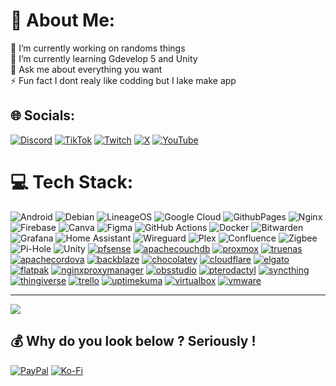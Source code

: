 # 💫 About Me:
🔭 I’m currently working on randoms things<br>🌱 I’m currently learning Gdevelop 5 and Unity<br>💬 Ask me about everything you want<br>⚡ Fun fact I dont realy like codding but I lake make app


## 🌐 Socials:
[![Discord](https://img.shields.io/badge/Discord-%237289DA.svg?logo=discord&logoColor=white)](https://discord.gg/https://discord.gg/pgmKEyqcpA) [![TikTok](https://img.shields.io/badge/TikTok-%23000000.svg?logo=TikTok&logoColor=white)](https://tiktok.com/@isoura_) [![Twitch](https://img.shields.io/badge/Twitch-%239146FF.svg?logo=Twitch&logoColor=white)](https://twitch.tv/isoura_) [![X](https://img.shields.io/badge/X-black.svg?logo=X&logoColor=white)](https://x.com/isoura4) [![YouTube](https://img.shields.io/badge/YouTube-%23FF0000.svg?logo=YouTube&logoColor=white)](https://youtube.com/@isoura_vod) 


# 💻 Tech Stack:
![Android](https://img.shields.io/badge/Android-34A853?style=flat&logo=android&logoColor=white) ![Debian](https://img.shields.io/badge/Debian-A81D33?style=flat&logo=debian&logoColor=white) ![LineageOS](https://img.shields.io/badge/LineageOS-167C80?style=flat&logo=lineageos&logoColor=white) ![Google Cloud](https://img.shields.io/badge/GoogleCloud-%234285F4.svg?style=flat&logo=google-cloud&logoColor=white) ![GithubPages](https://img.shields.io/badge/github%20pages-121013?style=flat&logo=github&logoColor=white) ![Nginx](https://img.shields.io/badge/nginx-%23009639.svg?style=flat&logo=nginx&logoColor=white) ![Firebase](https://img.shields.io/badge/firebase-a08021?style=flat&logo=firebase&logoColor=ffcd34) ![Canva](https://img.shields.io/badge/Canva-%2300C4CC.svg?style=flat&logo=Canva&logoColor=white) ![Figma](https://img.shields.io/badge/figma-%23F24E1E.svg?style=flat&logo=figma&logoColor=white) ![GitHub Actions](https://img.shields.io/badge/github%20actions-%232671E5.svg?style=flat&logo=githubactions&logoColor=white) ![Docker](https://img.shields.io/badge/docker-%230db7ed.svg?style=flat&logo=docker&logoColor=white) ![Bitwarden](https://img.shields.io/badge/bitwarden-%23175DDC.svg?style=flat&logo=bitwarden&logoColor=white) ![Grafana](https://img.shields.io/badge/grafana-%23F46800.svg?style=flat&logo=grafana&logoColor=white) ![Home Assistant](https://img.shields.io/badge/home%20assistant-%2341BDF5.svg?style=flat&logo=home-assistant&logoColor=white) ![Wireguard](https://img.shields.io/badge/wireguard-%2388171A.svg?style=flat&logo=wireguard&logoColor=white) ![Plex](https://img.shields.io/badge/plex-%23E5A00D.svg?style=flat&logo=plex&logoColor=white) ![Confluence](https://img.shields.io/badge/confluence-%23172BF4.svg?style=flat&logo=confluence&logoColor=white) ![Zigbee](https://img.shields.io/badge/zigbee-%23EB0443.svg?style=flat&logo=zigbee&logoColor=white) ![Pi-Hole](https://img.shields.io/badge/pihole-%2396060C.svg?style=flat&logo=pi-hole&logoColor=white) ![Unity](https://img.shields.io/badge/Unity-FFFFFF?style=flat&logo=unity&logoColor=black)
<a href='https://github.com/shivamkapasia0' target="_blank"><img alt='pfsense' src='https://img.shields.io/badge/PfSense-100000?style=flat&logo=pfsense&logoColor=white&labelColor=1475cf&color=1475cf'/></a>
<a href='https://github.com/shivamkapasia0' target="_blank"><img alt='apachecouchdb' src='https://img.shields.io/badge/CouchDB-100000?style=flat&logo=apachecouchdb&logoColor=white&labelColor=e33034&color=e33034'/></a>
<a href='https://github.com/shivamkapasia0' target="_blank"><img alt='proxmox' src='https://img.shields.io/badge/Proxmox-100000?style=flat&logo=proxmox&logoColor=white&labelColor=E57000&color=E57000'/></a>
<a href='https://github.com/shivamkapasia0' target="_blank"><img alt='truenas' src='https://img.shields.io/badge/TrueNAS-100000?style=flat&logo=truenas&logoColor=white&labelColor=0095D5&color=0095D5'/></a>
<a href='https://github.com/shivamkapasia0' target="_blank"><img alt='apachecordova' src='https://img.shields.io/badge/Cordova-100000?style=flat&logo=apachecordova&logoColor=000000&labelColor=E8E8E8&color=E8E8E8'/></a>
<a href='https://github.com/shivamkapasia0' target="_blank"><img alt='backblaze' src='https://img.shields.io/badge/BackBlaze-100000?style=flat&logo=backblaze&logoColor=FFFFFF&labelColor=E21E29&color=E21E29'/></a>
<a href='https://github.com/shivamkapasia0' target="_blank"><img alt='chocolatey' src='https://img.shields.io/badge/Chocolatey-100000?style=flat&logo=chocolatey&logoColor=FFFFFF&labelColor=80B5E3&color=80B5E3'/></a>
<a href='https://github.com/shivamkapasia0' target="_blank"><img alt='cloudflare' src='https://img.shields.io/badge/Cloudflare-100000?style=flat&logo=cloudflare&logoColor=FFFFFF&labelColor=F38020&color=F38020'/></a>
<a href='https://github.com/shivamkapasia0' target="_blank"><img alt='elgato' src='https://img.shields.io/badge/Elgato-100000?style=flat&logo=elgato&logoColor=FFFFFF&labelColor=101010&color=101010'/></a>
<a href='https://github.com/shivamkapasia0' target="_blank"><img alt='flatpak' src='https://img.shields.io/badge/Flatpak-100000?style=flat&logo=flatpak&logoColor=FFFFFF&labelColor=4A90D9&color=4A90D9'/></a>
<a href='https://github.com/shivamkapasia0' target="_blank"><img alt='nginxproxymanager' src='https://img.shields.io/badge/NPM-100000?style=flat&logo=nginxproxymanager&logoColor=FFFFFF&labelColor=F15833&color=F15833'/></a>
<a href='https://github.com/shivamkapasia0' target="_blank"><img alt='obsstudio' src='https://img.shields.io/badge/OBS-100000?style=flat&logo=obsstudio&logoColor=FFFFFF&labelColor=302E31&color=302E31'/></a>
<a href='https://github.com/shivamkapasia0' target="_blank"><img alt='pterodactyl' src='https://img.shields.io/badge/Pterodactyl-100000?style=flat&logo=pterodactyl&logoColor=FFFFFF&labelColor=10539F&color=10539F'/></a>
<a href='https://github.com/shivamkapasia0' target="_blank"><img alt='syncthing' src='https://img.shields.io/badge/Syncthing-100000?style=flat&logo=syncthing&logoColor=FFFFFF&labelColor=0891D1&color=0891D1'/></a>
<a href='https://github.com/shivamkapasia0' target="_blank"><img alt='thingiverse' src='https://img.shields.io/badge/Thingiverse-100000?style=flat&logo=thingiverse&logoColor=FFFFFF&labelColor=248BFB&color=248BFB'/></a>
<a href='https://github.com/shivamkapasia0' target="_blank"><img alt='trello' src='https://img.shields.io/badge/Trello-100000?style=flat&logo=trello&logoColor=FFFFFF&labelColor=0052CC&color=0052CC'/></a>
<a href='https://github.com/shivamkapasia0' target="_blank"><img alt='uptimekuma' src='https://img.shields.io/badge/Uptimekuma-100000?style=flat&logo=uptimekuma&logoColor=FFFFFF&labelColor=5CDD8B&color=5CDD8B'/></a>
<a href='https://github.com/shivamkapasia0' target="_blank"><img alt='virtualbox' src='https://img.shields.io/badge/Virtualbox-100000?style=flat&logo=virtualbox&logoColor=FFFFFF&labelColor=183A61&color=183A61'/></a>
<a href='https://github.com/shivamkapasia0' target="_blank"><img alt='vmware' src='https://img.shields.io/badge/vmware-100000?style=flat&logo=vmware&logoColor=FFFFFF&labelColor=607078&color=607078'/></a>


---
[![](https://visitcount.itsvg.in/api?id=isoura4&icon=0&color=0)](https://visitcount.itsvg.in)

  ## 💰 Why do you look below ? Seriously !
  [![PayPal](https://img.shields.io/badge/PayPal-00457C?style=for-the-badge&logo=paypal&logoColor=white)](https://paypal.me/isoura1) [![Ko-Fi](https://img.shields.io/badge/Ko--fi-F16061?style=for-the-badge&logo=ko-fi&logoColor=white)](https://ko-fi.com/isoura) 

  
<!-- Proudly created with GPRM ( https://gprm.itsvg.in ) -->
